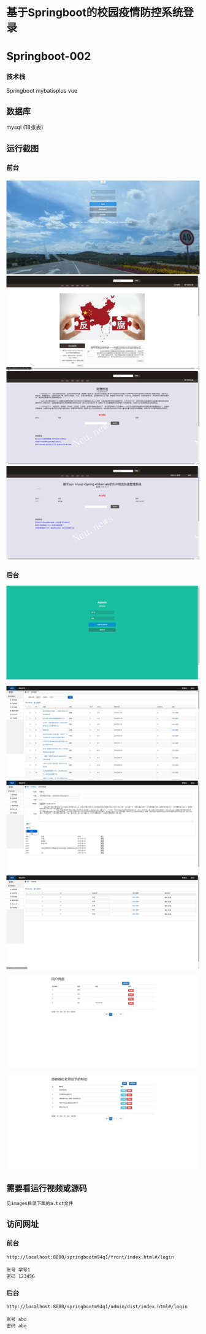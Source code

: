 # 基于Springboot的校园疫情防控系统登录

# Springboot-002

### 技术栈

Springboot mybatisplus vue

## 数据库

mysql (18张表)



## 运行截图

### 前台

### ![1688642409609](./images/1.jpg)![1688642431528](./images/2.jpg)![1688642440164](./images/3.jpg)![1688642449861](./images/4.jpg)

### 后台

![1688642488417](./images/5.jpg)

![1688642512574](./images/6.jpg)![1688642534905](./images/7.jpg)![1688642549057](./images/8.jpg)

![1688642565881](./images/9.jpg)

![1688642565881](./images/10.jpg)





### 

## 需要看运行视频或源码

```html
见images目录下面的a.txt文件
```



## 访问网址

### 前台

```
http://localhost:8080/springbootm94q1/front/index.html#/login

账号 学号1
密码 123456
```

### 后台

```
http://localhost:8080/springbootm94q1/admin/dist/index.html#/login

账号 abo
密码 abo
```

